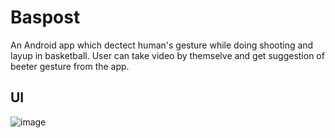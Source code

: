 # Baspost
An Android app which dectect human's gesture while doing shooting and layup in basketball. User can take video by themselve and get suggestion of beeter gesture from the app.
## UI
![image](https://github.com/jeannineshiu/Baspost/blob/master/UI/cover.jpg=360*640)

